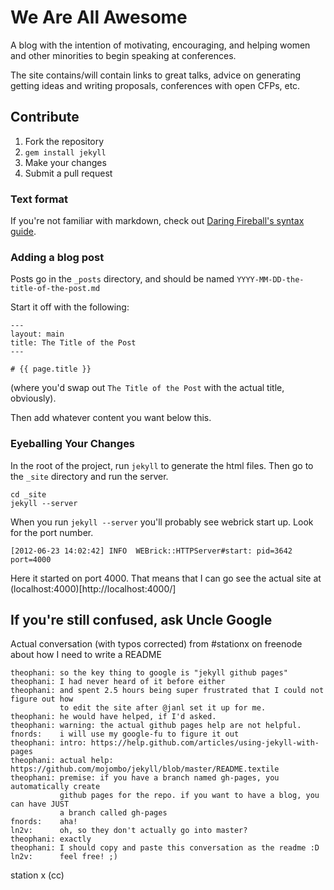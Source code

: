 # We Are All Awesome

A blog with the intention of motivating, encouraging, and helping women and other minorities to begin speaking at conferences.

The site contains/will contain links to great talks, advice on generating getting ideas and writing proposals, conferences with open CFPs, etc.

## Contribute

1. Fork the repository
2. `gem install jekyll`
3. Make your changes
4. Submit a pull request

### Text format

If you're not familiar with markdown, check out [Daring Fireball's syntax guide](http://daringfireball.net/projects/markdown/syntax).


### Adding a blog post

Posts go in the `_posts` directory, and should be named `YYYY-MM-DD-the-title-of-the-post.md`

Start it off with the following:

    ---
    layout: main
    title: The Title of the Post
    ---

    # {{ page.title }}

(where you'd swap out `The Title of the Post` with the actual title, obviously).

Then add whatever content you want below this.

### Eyeballing Your Changes

In the root of the project, run `jekyll` to generate the html files.
Then go to the `_site` directory and run the server.

    cd _site
    jekyll --server

When you run `jekyll --server` you'll probably see webrick start up. Look for the port number.

    [2012-06-23 14:02:42] INFO  WEBrick::HTTPServer#start: pid=3642 port=4000

Here it started on port 4000. That means that I can go see the actual site at (localhost:4000)[http://localhost:4000/]

## If you're still confused, ask Uncle Google

Actual conversation (with typos corrected) from #stationx on freenode about how I need to write a README

```
theophani: so the key thing to google is "jekyll github pages"
theophani: I had never heard of it before either
theophani: and spent 2.5 hours being super frustrated that I could not figure out how
           to edit the site after @janl set it up for me.
theophani: he would have helped, if I'd asked.
theophani: warning: the actual github pages help are not helpful.
fnords:    i will use my google-fu to figure it out
theophani: intro: https://help.github.com/articles/using-jekyll-with-pages
theophani: actual help: https://github.com/mojombo/jekyll/blob/master/README.textile
theophani: premise: if you have a branch named gh-pages, you automatically create
           github pages for the repo. if you want to have a blog, you can have JUST
           a branch called gh-pages
fnords:    aha!
ln2v:      oh, so they don't actually go into master?
theophani: exactly
theophani: I should copy and paste this conversation as the readme :D
ln2v:      feel free! ;)
```

station x (cc)
